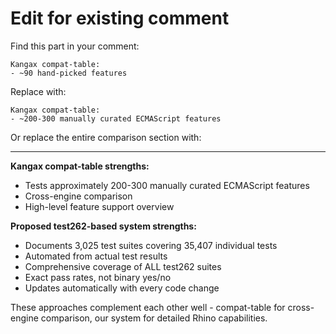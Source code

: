 # Edit for existing comment

Find this part in your comment:
```
Kangax compat-table:
- ~90 hand-picked features
```

Replace with:
```
Kangax compat-table:
- ~200-300 manually curated ECMAScript features
```

Or replace the entire comparison section with:

---

**Kangax compat-table strengths:**
- Tests approximately 200-300 manually curated ECMAScript features
- Cross-engine comparison
- High-level feature support overview

**Proposed test262-based system strengths:**
- Documents 3,025 test suites covering 35,407 individual tests
- Automated from actual test results
- Comprehensive coverage of ALL test262 suites
- Exact pass rates, not binary yes/no
- Updates automatically with every code change

These approaches complement each other well - compat-table for cross-engine comparison, our system for detailed Rhino capabilities.
